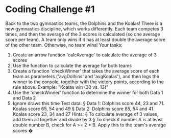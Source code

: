 # Coding Challenge #1
Back to the two gymnastics teams, the Dolphins and the Koalas! There is a new 
gymnastics discipline, which works differently.
Each team competes 3 times, and then the average of the 3 scores is calculated (so 
one average score per team).
A team only wins if it has at least double the average score of the other team. 
Otherwise, no team wins!
Your tasks:
1. Create an arrow function 'calcAverage' to calculate the average of 3 scores
2. Use the function to calculate the average for both teams
3. Create a function 'checkWinner' that takes the average score of each team 
as parameters ('avgDolhins' and 'avgKoalas'), and then logs the winner 
to the console, together with the victory points, according to the rule above. 
Example: "Koalas win (30 vs. 13)"
4. Use the 'checkWinner' function to determine the winner for both Data 1 and 
Data 2
5. Ignore draws this time
Test data:
§ Data 1: Dolphins score 44, 23 and 71. Koalas score 65, 54 and 49
§ Data 2: Dolphins score 85, 54 and 41. Koalas score 23, 34 and 27
Hints:
§ To calculate average of 3 values, add them all together and divide by 3
§ To check if number A is at least double number B, check for A >= 2 * B. 
Apply this to the team's average scores �